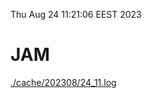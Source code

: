 Thu Aug 24 11:21:06 EEST 2023
# JAM
<a href='./cache/202308/24_11.log'>./cache/202308/24_11.log</a>
